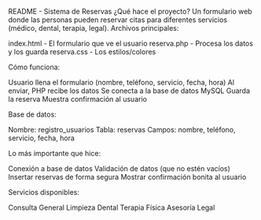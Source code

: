 README - Sistema de Reservas
¿Qué hace el proyecto?
Un formulario web donde las personas pueden reservar citas para diferentes servicios (médico, dental, terapia, legal).
Archivos principales:

index.html - El formulario que ve el usuario
reserva.php - Procesa los datos y los guarda
reserva.css - Los estilos/colores

Cómo funciona:

Usuario llena el formulario (nombre, teléfono, servicio, fecha, hora)
Al enviar, PHP recibe los datos
Se conecta a la base de datos MySQL
Guarda la reserva
Muestra confirmación al usuario

Base de datos:

Nombre: registro_usuarios
Tabla: reservas
Campos: nombre, teléfono, servicio, fecha, hora

Lo más importante que hice:

Conexión a base de datos
Validación de datos (que no estén vacíos)
Insertar reservas de forma segura
Mostrar confirmación bonita al usuario

Servicios disponibles:

Consulta General
Limpieza Dental
Terapia Física
Asesoría Legal
